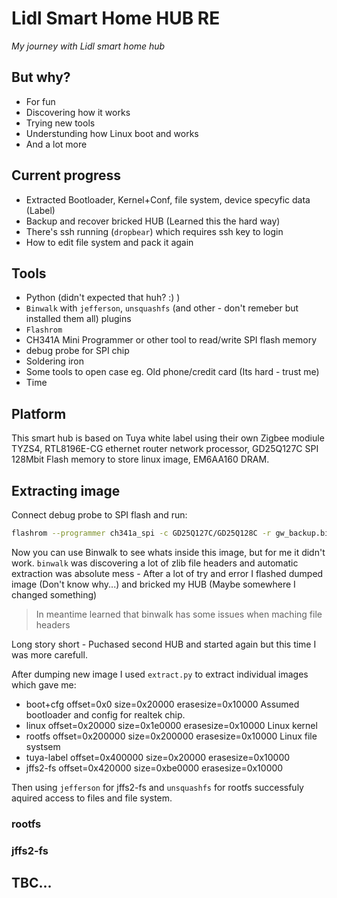 # Lidl Smart Home HUB RE
_My journey with Lidl smart home hub_

## But why?

- For fun
- Discovering how it works
- Trying new tools
- Understunding how Linux boot and works
- And a lot more

## Current progress

- Extracted Bootloader, Kernel+Conf, file system, device specyfic data (Label)
- Backup and recover bricked HUB (Learned this the hard way)
- There's ssh running (`dropbear`) which requires ssh key to login
- How to edit file system and pack it again

## Tools
- Python (didn't expected that huh? :) )
- `Binwalk` with `jefferson`, `unsquashfs` (and other - don't remeber but installed them all) plugins
- `Flashrom`
- CH341A Mini Programmer or other tool to read/write SPI flash memory
- debug probe for SPI chip
- Soldering iron
- Some tools to open case eg. Old phone/credit card (Its hard - trust me)
- Time

## Platform

This smart hub is based on Tuya white label using their own Zigbee modiule TYZS4, RTL8196E-CG ethernet router network processor, GD25Q127C SPI 128Mbit Flash memory to store linux image, EM6AA160 DRAM.

## Extracting image

Connect debug probe to SPI flash and run:
```sh
flashrom --programmer ch341a_spi -c GD25Q127C/GD25Q128C -r gw_backup.bin
```

Now you can use Binwalk to see whats inside this image, but for me it didn't work.
`binwalk` was discovering a lot of zlib file headers and automatic extraction was absolute mess - After a lot of try and error I flashed dumped image (Don't know why...) and bricked my HUB (Maybe somewhere I changed something)

>In meantime learned that binwalk has some issues when maching file headers

Long story short - Puchased second HUB and started again but this time I was more carefull.

After dumping new image I used `extract.py` to extract individual images which gave me:
- boot+cfg offset=0x0 size=0x20000 erasesize=0x10000
Assumed bootloader and config for realtek chip.
- linux offset=0x20000 size=0x1e0000 erasesize=0x10000
Linux kernel
- rootfs offset=0x200000 size=0x200000 erasesize=0x10000
Linux file systsem
- tuya-label offset=0x400000 size=0x20000 erasesize=0x10000
- jffs2-fs offset=0x420000 size=0xbe0000 erasesize=0x10000

Then using `jefferson` for jffs2-fs and `unsquashfs` for rootfs successfuly aquired access to files and file system.

### rootfs
### jffs2-fs

## TBC...
